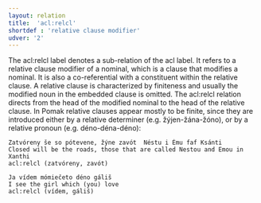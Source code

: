 ```yaml
---
layout: relation
title:  'acl:relcl'
shortdef : 'relative clause modifier'
udver: '2'
---
```


The acl:relcl label denotes a sub-relation of the acl label. It refers to a relative clause modifier of a nominal, which is a clause that modifies a nominal. It is also a co-referential with a constituent within the relative clause. A relative clause is characterized by finiteness and usually the modified noun in the embedded clause is omitted. The acl:relcl relation directs from the head of the modified nominal to the head of the relative clause.
In Pomak relative clauses appear mostly to be finite, since they are introduced either by a relative determiner (e.g. žýjen-žána-žóno), or by a relative pronoun (e.g. déno-déna-déno):


~~~ sdparse
Zatvóreny še so pótevene, žýne zavót  Néstu i Ému faf Ksánti  
Closed will be the roads, those that are called Nestou and Emou in Xanthi
acl:relcl (zatvóreny, zavót)
~~~

~~~ sdparse
Ja vídem mómiečeto déno gáliš 
I see the girl which (you) love
acl:relcl (vídem, gáliš) 
~~~
